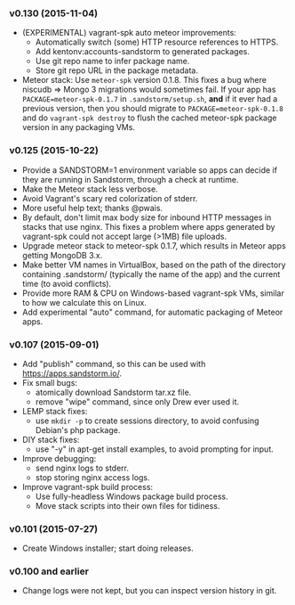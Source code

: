 ### v0.130 (2015-11-04)
- (EXPERIMENTAL) vagrant-spk auto meteor improvements:
    - Automatically switch (some) HTTP resource references to HTTPS.
    - Add kentonv:accounts-sandstorm to generated packages.
    - Use git repo name to infer package name.
    - Store git repo URL in the package metadata.
- Meteor stack: Use `meteor-spk` version 0.1.8. This fixes a bug where
  niscudb => Mongo 3 migrations would sometimes fail. If your app has
  `PACKAGE=meteor-spk-0.1.7` in `.sandstorm/setup.sh`, **and** if it
  ever had a previous version, then you should migrate to
  `PACKAGE=meteor-spk-0.1.8` and do `vagrant-spk destroy` to flush the
  cached meteor-spk package version in any packaging VMs.

### v0.125 (2015-10-22)
- Provide a SANDSTORM=1 environment variable so apps can decide if they are
  running in Sandstorm, through a check at runtime.
- Make the Meteor stack less verbose.
- Avoid Vagrant's scary red colorization of stderr.
- More useful help text; thanks @pwais.
- By default, don't limit max body size for inbound HTTP messages in stacks
  that use nginx. This fixes a problem where apps generated by vagrant-spk
  could not accept large (>1MB) file uploads.
- Upgrade meteor stack to meteor-spk 0.1.7, which results in Meteor apps
  getting MongoDB 3.x.
- Make better VM names in VirtualBox, based on the path of the directory
  containing .sandstorm/ (typically the name of the app) and the current
  time (to avoid conflicts).
- Provide more RAM & CPU on Windows-based vagrant-spk VMs, similar to how
  we calculate this on Linux.
- Add experimental "auto" command, for automatic packaging of Meteor apps.

### v0.107 (2015-09-01)
- Add "publish" command, so this can be used with https://apps.sandstorm.io/.
- Fix small bugs:
    - atomically download Sandstorm tar.xz file.
    - remove "wipe" command, since only Drew ever used it.
- LEMP stack fixes:
    - use `mkdir -p` to create sessions directory, to avoid confusing Debian's php package.
- DIY stack fixes:
    - use "-y" in apt-get install examples, to avoid prompting for input.
- Improve debugging:
    - send nginx logs to stderr.
    - stop storing nginx access logs.
- Improve vagrant-spk build process:
    - Use fully-headless Windows package build process.
    - Move stack scripts into their own files for tidiness.

### v0.101 (2015-07-27)
- Create Windows installer; start doing releases.

### v0.100 and earlier
- Change logs were not kept, but you can inspect version history in git.
